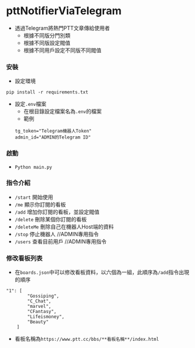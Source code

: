 # pttNotifierViaTelegram

- 透過Telegram將熱門PTT文章傳給使用者
    - 根據不同版分門別類
    - 根據不同版設定閥值
    - 根據不同用戶設定不同版不同閥值

### 安裝

- 設定環境
```
pip install -r requirements.txt
```
- 設定`.env`檔案
    - 在根目錄設定檔案名為`.env`的檔案
    - 範例
    ```
    tg_token="Telegram機器人Token"
    admin_id="ADMIN的Telegram ID"
    ```


### 啟動

- `Python main.py`

### 指令介紹

- `/start` 開始使用
- `/me` 顯示你訂閱的看板
- `/add` 增加你訂閱的看板，並設定閥值
- `/delete` 刪除某個你訂閱的看板
- `/deleteMe` 刪除自己在機器人Host端的資料
- `/stop` 停止機器人 //ADMIN專用指令
- `/users` 查看目前用戶 //ADMIN專用指令

### 修改看板列表
- 在`boards.json`中可以修改看板資料，以六個為一組，此順序為`/add`指令出現的順序
```
"1": [
        "Gossiping",
        "C_Chat",
        "marvel",
        "CFantasy",
        "Lifeismoney",
        "Beauty"
    ]
```
- 看板名稱為`https://www.ptt.cc/bbs/**看板名稱**/index.html`
